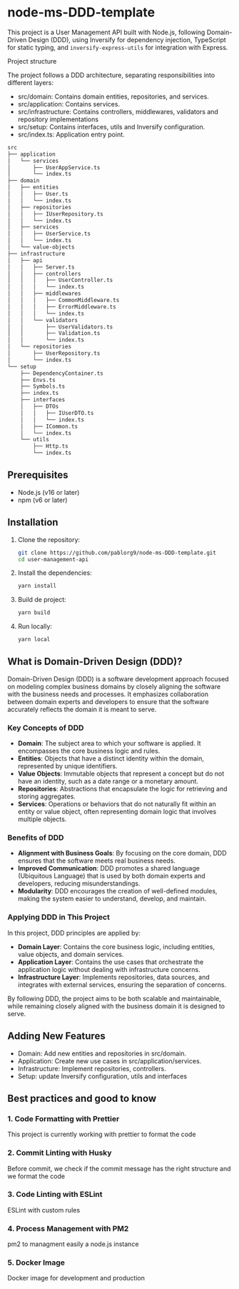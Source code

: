 # node-ms-DDD-template

This project is a User Management API built with Node.js, following Domain-Driven Design (DDD), using Inversify for dependency injection, TypeScript for static typing, and `inversify-express-utils` for integration with Express.

Project structure

The project follows a DDD architecture, separating responsibilities into different layers:

* src/domain: Contains domain entities, repositories, and services.
* src/application: Contains services.
* src/infrastructure: Contains controllers, middlewares, validators and repository implementations
* src/setup: Contains interfaces, utils and Inversify configuration.
* src/index.ts: Application entry point.

```bash
src
├── application
│   └── services
│       ├── UserAppService.ts
│       └── index.ts
├── domain
│   ├── entities
│   │   ├── User.ts
│   │   └── index.ts
│   ├── repositories
│   │   ├── IUserRepository.ts
│   │   └── index.ts
│   ├── services
│   │   ├── UserService.ts
│   │   └── index.ts
│   └── value-objects
├── infrastructure
│   ├── api
│   │   ├── Server.ts
│   │   ├── controllers
│   │   │   ├── UserController.ts
│   │   │   └── index.ts
│   │   ├── middlewares
│   │   │   ├── CommonMiddleware.ts
│   │   │   ├── ErrorMiddleware.ts
│   │   │   └── index.ts
│   │   └── validators
│   │       ├── UserValidators.ts
│   │       ├── Validation.ts
│   │       └── index.ts
│   └── repositories
│       ├── UserRepository.ts
│       └── index.ts
└── setup
    ├── DependencyContainer.ts
    ├── Envs.ts
    ├── Symbols.ts
    ├── index.ts
    ├── interfaces
    │   ├── DTOs
    │   │   ├── IUserDTO.ts
    │   │   └── index.ts
    │   ├── ICommon.ts
    │   └── index.ts
    └── utils
        ├── Http.ts
        └── index.ts
```

## Prerequisites

- Node.js (v16 or later)
- npm (v6 or later)

## Installation

1. Clone the repository:

   ```bash
   git clone https://github.com/pablorg9/node-ms-DDD-template.git
   cd user-management-api
   ```

2. Install the dependencies:

    ```bash
   yarn install
   ```

3. Build de project:

    ```bash
   yarn build
   ```

4. Run locally:

    ```bash
   yarn local
   ```


## What is Domain-Driven Design (DDD)?

Domain-Driven Design (DDD) is a software development approach focused on modeling complex business domains by closely aligning the software with the business needs and processes. It emphasizes collaboration between domain experts and developers to ensure that the software accurately reflects the domain it is meant to serve.

### Key Concepts of DDD

- **Domain**: The subject area to which your software is applied. It encompasses the core business logic and rules.
- **Entities**: Objects that have a distinct identity within the domain, represented by unique identifiers.
- **Value Objects**: Immutable objects that represent a concept but do not have an identity, such as a date range or a monetary amount.
- **Repositories**: Abstractions that encapsulate the logic for retrieving and storing aggregates.
- **Services**: Operations or behaviors that do not naturally fit within an entity or value object, often representing domain logic that involves multiple objects.

### Benefits of DDD

- **Alignment with Business Goals**: By focusing on the core domain, DDD ensures that the software meets real business needs.
- **Improved Communication**: DDD promotes a shared language (Ubiquitous Language) that is used by both domain experts and developers, reducing misunderstandings.
- **Modularity**: DDD encourages the creation of well-defined modules, making the system easier to understand, develop, and maintain.

### Applying DDD in This Project

In this project, DDD principles are applied by:

- **Domain Layer**: Contains the core business logic, including entities, value objects, and domain services.
- **Application Layer**: Contains the use cases that orchestrate the application logic without dealing with infrastructure concerns.
- **Infrastructure Layer**: Implements repositories, data sources, and integrates with external services, ensuring the separation of concerns.

By following DDD, the project aims to be both scalable and maintainable, while remaining closely aligned with the business domain it is designed to serve.

## Adding New Features

* Domain: Add new entities and repositories in src/domain.
* Application: Create new use cases in src/application/services.
* Infrastructure: Implement repositories, controllers.
* Setup: update Inversify configuration, utils and interfaces

## Best practices and good to know

### 1. Code Formatting with Prettier
This project is currently working with prettier to format the code
### 2. Commit Linting with Husky
Before commit, we check if the commit message has the right structure and we format the code
### 3. Code Linting with ESLint
ESLint with custom rules
### 4. Process Management with PM2
pm2 to managment easily a node.js instance
### 5. Docker Image
Docker image for development and production